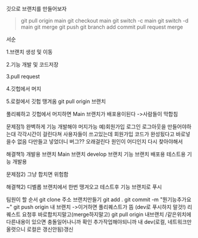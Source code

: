 깃으로 브랜치를 만들어보자

>git pull origin main
git checkout main
git switch -c main
git switch -d main
git merge
git push
git branch
add commit
pull request
merge

서순 

1.브랜치 생성 및 이동

2.기능 개발 및 코드저장

3.pull request

4.깃헙에서 머지

5.로컬에서 깃헙 땡겨옴 git pull origin 브랜치

풀리퀘하고 깃헙에서 머지하면 Main 브랜치가 배포용이된다
->사람들이 막합침

문제점1) 완벽하게 기능 개발해야 머지가능 예)회원가입 로그인 로그아웃을 만들어야하는대 각각시간이 걸린다쳐
사용자들이 쓰고있는데 회원가입 코드가 완성됬다고 바로넣을수 없음
다만들고 넣었더니 버그?? 오래걸린다 원인이 어디인지 다시 찾아야해서

해결책1) 개발용 브랜치
Main 브랜치 develop 브랜치 기능 브랜치
배포용        테스트용          기능 개발용

문제점2) 그냥 합치면 위험함

해결책2) 디벨롭 브랜치에서 한번 땡겨오고 테스트후 기능 브랜치로 푸시

팀원이 할 순서
git clone 주소
브랜치만들기
git add .
git commit -m "뭔기능추가요~"
git push origin 내 브랜치 ->이거하면 풀리퀘스트가 뜸 (dev로 푸시하지 말것!)
리퀘스트 요청후 바로합치지말고(merge하지말고)
git pull origin 내브랜치 /같은위치에 다른내용이 있으면 충돌일어나니까 확인
추가작업해야되니까 내 dev(로컬, 네트워크만 올렷으니 로컬은 갱신안됨)갱신
